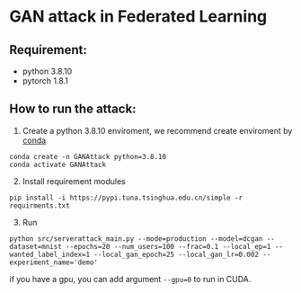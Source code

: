 # GAN attack in Federated Learning

## Requirement:
- python 3.8.10
- pytorch 1.8.1

## How to run the attack:
1. Create a python 3.8.10 enviroment, we recommend create enviroment by [conda](https://docs.conda.io/en/latest/miniconda.html#)
```
conda create -n GANAttack python=3.8.10
conda activate GANAttack
```
2. Install requirement modules
```
pip install -i https://pypi.tuna.tsinghua.edu.cn/simple -r requirments.txt
```
3. Run
```
python src/serverattack_main.py --mode=production --model=dcgan --dataset=mnist --epochs=20 --num_users=100 --frac=0.1 --local_ep=1 --wanted_label_index=1 --local_gan_epoch=25 --local_gan_lr=0.002 --experiment_name='demo'
```
if you have a gpu, you can add argument `--gpu=0` to run in CUDA.